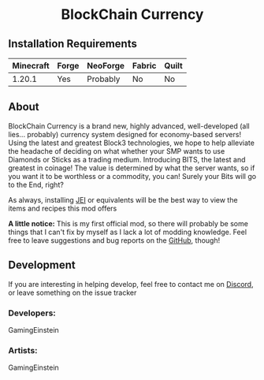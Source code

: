  # <center>BlockChain Currency</center>

## Installation Requirements
| Minecraft | Forge | NeoForge | Fabric | Quilt |
|--|--|--|--|--|
| 1.20.1 | Yes | Probably | No | No |



## About

BlockChain Currency is a brand new, highly advanced, well-developed (all lies... probably) currency system designed for economy-based servers! Using the latest and greatest Block3 technologies, we hope to help alleviate the headache of deciding on what whether your SMP wants to use Diamonds or Sticks as a trading medium. Introducing BITS, the latest and greatest in coinage! The value is determined by what the server wants, so if you want it to be worthless or a commodity, you can! Surely your Bits will go to the End, right?

As always, installing [JEI](https://modrinth.com/mod/jei) or equivalents will be the best way to view the items and recipes this mod offers

**A little notice:** This is my first official mod, so there will probably be some things that I can't fix by myself as I lack a lot of modding knowledge. Feel free to leave suggestions and bug reports on the [GitHub](https://github.com/GamingEinstein/BlockChainCurrency/issues), though!

## Development
If you are interesting in helping develop, feel free to contact me on [Discord](https://discord.com/invite/em3VYuF6), or leave something on the issue tracker

### Developers:
GamingEinstein

### Artists:
GamingEinstein
